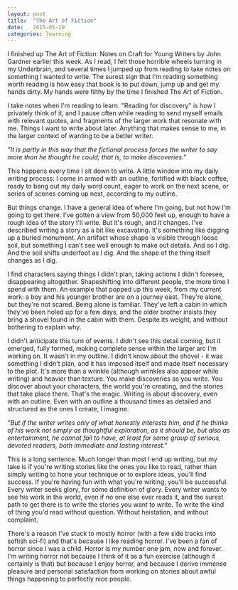 ```yaml
---
layout: post
title:  "The Art of Fiction"
date:   2015-05-10
categories: learning
---
```


I finished up The Art of Fiction: Notes on Craft for Young Writers by John Gardner earlier this week. As I read, I felt those horrible wheels turning in my Underbrain, and several times I jumped up from reading to take notes on something I wanted to write. The surest sign that I'm reading something worth reading is how easy that book is to put down, jump up and get my hands dirty. My hands were filthy by the time I finished The Art of Fiction.

I take notes when I'm reading to learn. "Reading for discovery" is how I privately think of it, and I pause often while reading to send myself emails with relevant quotes, and fragments of the larger work that resonate with me. Things I want to write about later. Anything that makes sense to me, in the larger context of wanting to be a better writer.

*"It is partly in this way that the fictional process forces the writer to say more than he thought he could; that is, to make discoveries."*

This happens every time I sit down to write. A little window into my daily writing process: I come in armed with an outline, fortified with black coffee, ready to bang out my daily word count, eager to work on the next scene, or series of scenes coming up next, according to my outline.

But things change. I have a general idea of where I'm going, but not how I'm going to get there. I've gotten a view from 50,000 feet up, enough to have a rough idea of the story I'll write. But it's rough, and it changes. I've described writing a story as a bit like excavating. It's something like digging up a buried monument. An artifact whose shape is visible through loose soil, but something I can't see well enough to make out details. And so I dig. And the soil shifts underfoot as I dig. And the shape of the thing itself changes as I dig.

I find characters saying things I didn't plan, taking actions I didn't foresee, disappearing altogether. Shapeshifting into different people, the more time I spend with them. An example that popped up this week, from my current work: a boy and his younger brother are on a journey east. They're alone, but they're not scared. Being alone is familiar. They've left a cabin in which they've been holed up for a few days, and the older brother insists they bring a shovel found in the cabin with them. Despite its weight, and without bothering to explain why.

I didn't anticipate this turn of events. I didn't see this detail coming, but it emerged, fully formed, making complete sense within the larger arc I'm working on. It wasn't in my outline. I didn't know about the shovel - it was something I didn't plan, and it has imposed itself and made itself necessary to the plot. It's more than a wrinkle (although wrinkles also appear while writing) and heavier than texture. You make discoveries as you write. You discover about your characters, the world you're creating, and the stories that take place there. That's the magic. Writing is about discovery, even with an outline. Even with an outline a thousand times as detailed and structured as the ones I create, I imagine.

*"But if the writer writes only of what honestly interests him, and if he thinks of his work not simply as thoughtful exploration, as it should be, but also as entertainment, he cannot fail to have, at least for some group of serious, devoted readers, both immediate and lasting interest."*

This is a long sentence. Much longer than most I end up writing, but my take is if you're writing stories like the ones you like to read, rather than simply writing to hone your technique or to explore ideas, you'll find success. If you're having fun with what you're writing, you'll be successful. Every writer seeks glory, for some definition of glory. Every writer wants to see his work in the world, even if no one else ever reads it, and the surest path to get there is to write the stories you want to write. To write the kind of thing you'd read without question. Without heistation, and without complaint.

There's a reason I've stuck to mostly horror (with a few side tracks into softish sci-fi) and that's because I like reading horror. I've been a fan of horror since I was a child. Horror is my number one jam, now and forever. I'm writing horror not because I think of it as a fun exercise (although it certainly is that) but because I enjoy horror, and because I derive immense pleasure and personal satisfaction from working on stories about awful things happening to perfectly nice people.